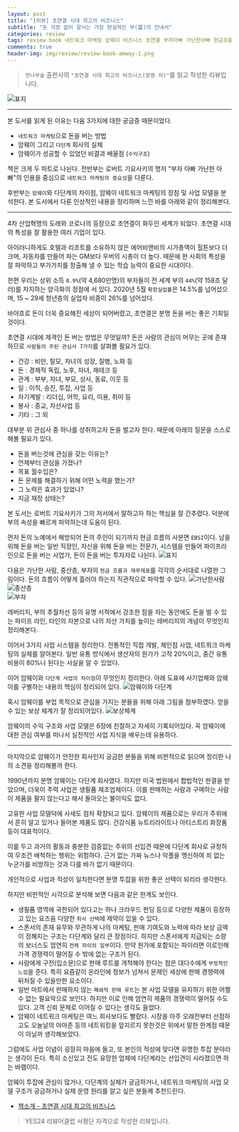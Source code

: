 ```yaml
---  
layout: post  
title: "[리뷰] 초연결 시대 최고의 비즈니스"  
subtitle: "돈 걱정 없이 잘사는 가장 현실적인 부(富)의 안내서"  
categories: review  
tags: review book 네트워크 마케팅 암웨이 비즈니스 초연결 부자아빠 가난한아빠 현금흐름 보상 다단계
comments: true  
header-img: img/review/review-book-amway-1.png
---  
```

  
> `전나무숲` 출판사의 `"초연결 시대 최고의 비즈니스(장영 저)"`를 읽고 작성한 리뷰입니다.  

![표지](https://theorydb.github.io/assets/img/review/review-book-amway-1.png)  

---

본 도서를 읽게 된 이유는 다음 3가지에 대한 궁금증 때문이었다.
* `네트워크 마케팅`으로 돈을 버는 방법
* 암웨이 그리고 `다단계` 회사의 실체
* 암웨이가 성공할 수 있었던 비결과 배울점 (`수익구조`)

책은 크게 두 파트로 나뉜다. 전반부는 로버트 기요사키의 명저 "부자 아빠 가난한 아빠"의 인용을 중심으로 `네트워크 마케팅의 중요성`을 다룬다.

후반부는 `암웨이`와 다단계의 차이점, 암웨이 네트워크 마케팅의 장점 및 사업 모델을 분석한다. 본 도서에서 다룬 인상적인 내용을 정리하며 느낀 바를 아래와 같이 정리해본다.

---

4차 산업혁명의 도래와 코로나의 등장으로 초연결이 화두인 세계가 되었다. 초연결 시대의 특성을 잘 활용한 여러 기업이 있다. 

아이러니하게도 호텔과 리조트를 소유하지 않은 에어비앤비의 시가총액이 힐튼보다 더 크며, 자동차를 만들어 파는 GM보다 우버의 시총이 더 높다. 때문에 현 사회의 특성을 잘 파악하고 부가가치를 창출해 낼 수 있는 학습 능력이 중요한 시대이다.

한편 우리는 상위 소득 `0.9%`(약 4,680만명)의 부자들이 전 세계 부의 `44%`(약 158조 달러)를 차지하는 양극화의 정점에 서 있다. 2020년 5월 `확장실업률`은 14.5%를 넘어섰으며, 15 ~ 29세 청년층의 실업자 비중이 26%를 넘어섰다. 

바야흐로 돈이 더욱 중요해진 세상이 되어버렸고, 초연결은 분명 돈을 버는 좋은 기회일 것이다.

초연결 시대에 제격인 돈 버는 방법은 무엇일까? 돈은 사람의 관심이 머무는 곳에 존재하므로 `사람들의 주된 관심사 7가지`를 살펴볼 필요가 있다.

* 건강 : 비만, 탈모, 자녀의 성장, 질병, 노화 등
* 돈 : 경제적 독립, 노후, 자녀, 재테크 등
* 관계 : 부부, 자녀, 부모, 상사, 동료, 이웃 등
* 일 : 이직, 승진, 투잡, 사업 등
* 자기계발 : 리더십, 어학, 요리, 미용, 취미 등
* 봉사 : 종교, 자선사업 등
* 기타 : 그 외

대부분 위 관심사 중 하나를 성취하고자 돈을 벌고자 한다. 때문에 아래의 질문을 스스로 해볼 필요가 있다.

* 돈을 버는것에 관심을 갖는 이유는?
* 언제부터 관심을 가졌나?
* 목표 월수입은?
* 돈 문제를 해결하기 위해 어떤 노력을 했는가?
* 그 노력은 효과가 있었나?
* 지금 재정 상태는?

본 도서는 로버트 기요사키가 그의 저서에서 말하고자 하는 핵심을 잘 간추렸다. 덕분에 부의 속성을 빠르게 파악하는데 도움이 된다. 

먼저 돈의 노예에서 해방되어 돈의 주인이 되기까지 현금 흐름의 사분면 `EBSI`이다. 남을 위해 돈을 버는 일반 직장인, 자신을 위해 돈을 버는 전문가, 시스템을 만들어 파이프라인으로 돈을 버는 사업가, 돈이 돈을 버는 투자자로 나뉜다.
![표지](https://theorydb.github.io/assets/img/review/review-book-amway-2.png)  

다음은 가난한 사람, 중산층, 부자의 `현금 흐름과 재무제표`를 각각의 순서대로 나열한 그림이다. 돈의 흐름이 어떻게 흘러야 하는지 직관적으로 파악할 수 있다.
![가난한사람](https://theorydb.github.io/assets/img/review/review-book-amway-3.png)  
![중산층](https://theorydb.github.io/assets/img/review/review-book-amway-4.png)  
![부자](https://theorydb.github.io/assets/img/review/review-book-amway-5.png)  

레버리지, 부의 추월차선 등의 유명 서적에서 강조한 잠을 자는 동안에도 돈을 벌 수 있는 파이프 라인, 타인의 자본으로 나의 자산 가치를 높이는 레버리지의 개념이 무엇인지 정리해본다. 

이어서 3가지 사업 시스템을 정리한다. 전통적인 직접 개발, 체인점 사업, 네트워크 마케팅의 실체를 알아본다. 일반 유통 방식에서 생산자의 원가가 고작 20%이고, 중간 유통 비용이 80%나 된다는 사실을 알 수 있었다.

이어 암웨이와 `다단계 사업의 차이점`이 무엇인지 정리한다. 아래 도표에 사기업체와 암웨이를 구별하는 내용의 핵심이 정리되어 있다.
![암웨이와 다단계](https://theorydb.github.io/assets/img/review/review-book-amway-6.png)  

혹시 암웨이를 부업 목적으로 관심을 가지는 분들을 위해 아래 그림을 첨부하였다. 얻을 수 있는 보상 체계가 잘 정리되어있다.
![보상체계](https://theorydb.github.io/assets/img/review/review-book-amway-6.png)  

암웨이의 수익 구조와 사업 모델은 6장에 친절하고 자세히 기록되어있다. 꼭 암웨이에 대한 관심 여부를 떠나서 실전적인 사업 지식을 배우는데 유용하다.

---

마지막으로 암웨이가 안전한 회사인지 궁금한 분들을 위해 비판적으로 읽으며 정리한 나의 소견을 정리해볼까 한다.

1990년까지 분명 암웨이는 다단계 회사였다. 하지만 미국 법원에서 합법적인 판결을 받았으며, 더욱이 주력 사업은 생필품 제조업체이다. 이를 판매하는 사람과 구매하는 사람이 제품을 팔지 않는다고 해서 돌아오는 불이익도 없다. 

고유한 사업 모델덕에 사세도 점차 확장되고 있다. 암웨이의 제품으로는 우리가 주위에서 흔히 알고 있거나 들어본 제품도 많다. 건강식품 뉴트리라이트나 아티스트리 화장품 등이 대표적이다.

이를 두고 과거의 활동과 충분한 검증없는 주위의 선입견 때문에 다단계 회사로 규정하여 무조건 배척하는 행위는 위험하다. 근거 없는 가짜 뉴스나 악플을 맹신하여 죄 없는 누군가를 비방하는 것과 다를 바가 없기 때문이다. 

개인적으로 사업과 적성이 일치한다면 분명 투잡을 위한 좋은 선택이 되리라 생각한다.

하지만 비판적인 시각으로 분석해 보면 다음과 같은 한계도 보인다.

* 생필품 영역에 국한되어 있다고는 하나 크라우드 펀딩 등으로 다양한 제품이 등장하고 있는 요즈음 다양한 `취사 선택`에 제약이 있을 수 있다.
* 스폰서의 존재 유무와 무관하게 나의 마케팅, 판매 기여도와 노력에 따라 보상 금액이 정해지는 구조는 다단계와 달리 큰 장점이다. 하지만 스폰서에게 지급되는 소량의 보너스도 엄연히 `전체 파이의 일부`이다. 만약 원가에 포함되는 파이라면 이로인해 가격 경쟁력이 떨어질 수 밖에 없는 구조가 된다.
* 사람에게 구전(입소문)으로 판매 루트를 개척해야 한다는 점은 대다수에게 `부정적인 느낌`을 준다. 특히 요즘같이 온라인에 정보가 넘쳐서 문제인 세상에 판매 경쟁력에 뒤처질 수 있을만한 요소이다.
* 일반 마트에서 판매하지 않는 `폐쇄적 판매 루트`는 본 사업 모델을 유지하기 위한 어쩔 수 없는 필요악으로 보인다. 하지만 이로 인해 엄연히 제품의 경쟁력이 떨어질 수도 있다. 고객 신뢰 문제로 이어질 수 있다는 생각도 들었다.
* 암웨이 네트워크 마케팅은 여느 회사보다도 빨랐다. 시장을 아주 오래전부터 선점하고도 오늘날의 아마존 등의 네트워킹을 앞지르지 못한것은 위에서 말한 한계점 때문이 아닐까 생각해보았다. 

그럼에도 사업 이념이 굉장히 마음에 들고, 또 본인의 적성에 맞다면 유명한 투잡 분야라는 생각이 든다. 특히 소신있고 전도 유망한 업체에 다단계라는 선입견이 사라졌으면 하는 바램이다.

암웨이 투잡에 관심이 많거나, 다단계의 실체가 궁금하거나, 네트워크 마케팅의 사업 모델 구조가 궁금하거나 실제 운영 원리를 알고 싶은 분들께 추천드린다.


* [책소개 - 초연결 시대 최고의 비즈니스](http://www.yes24.com/Product/Goods/91738415)

> YES24 리뷰어클럽 서평단 자격으로 작성한 리뷰입니다.